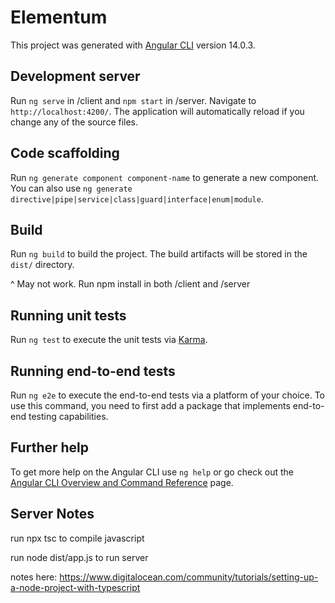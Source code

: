 # Elementum

This project was generated with [Angular CLI](https://github.com/angular/angular-cli) version 14.0.3.

## Development server

Run `ng serve` in /client and `npm start` in /server. Navigate to `http://localhost:4200/`. The application will automatically reload if you change any of the source files.

## Code scaffolding

Run `ng generate component component-name` to generate a new component. You can also use `ng generate directive|pipe|service|class|guard|interface|enum|module`.

## Build

Run `ng build` to build the project. The build artifacts will be stored in the `dist/` directory.

^ May not work. Run npm install in both /client and /server

## Running unit tests

Run `ng test` to execute the unit tests via [Karma](https://karma-runner.github.io).

## Running end-to-end tests

Run `ng e2e` to execute the end-to-end tests via a platform of your choice. To use this command, you need to first add a package that implements end-to-end testing capabilities.

## Further help

To get more help on the Angular CLI use `ng help` or go check out the [Angular CLI Overview and Command Reference](https://angular.io/cli) page.


## Server Notes

run npx tsc to compile javascript

run node dist/app.js to run server

notes here: https://www.digitalocean.com/community/tutorials/setting-up-a-node-project-with-typescript
